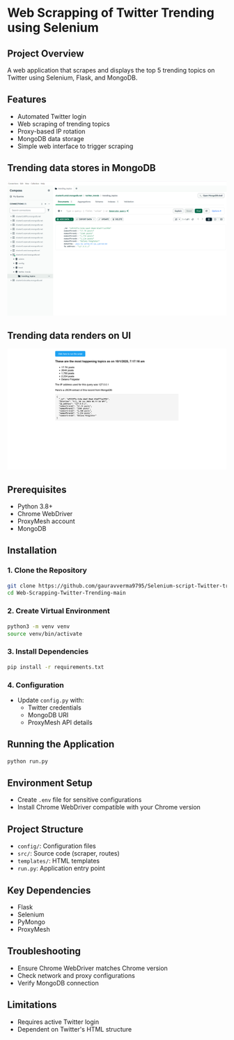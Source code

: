   #                                                                       Web Scrapping of Twitter Trending using Selenium

## Project Overview
A web application that scrapes and displays the top 5 trending topics on Twitter using Selenium, Flask, and MongoDB.

## Features
- Automated Twitter login
- Web scraping of trending topics
- Proxy-based IP rotation
- MongoDB data storage
- Simple web interface to trigger scraping
## Trending data stores in MongoDB 

![Screenshot 2025-01-01 230417](https://github.com/gauravverma9795/Selenium-script-Twitter-trending/blob/db29f9e4c23adc7e11a449181b49a4e02bed14e8/Screenshot%202025-01-10%20014829.png)


## Trending data renders on UI

![Screenshot 2025-01-01 223002](https://github.com/gauravverma9795/Selenium-script-Twitter-trending/blob/6d04ee0b0903b2a34e8b6984f0511804f9ddfacf/Screenshot%202025-01-10%20014859.png)





## Prerequisites
- Python 3.8+
- Chrome WebDriver
- ProxyMesh account
- MongoDB

## Installation

### 1. Clone the Repository
```bash
git clone https://github.com/gauravverma9795/Selenium-script-Twitter-trending.git
cd Web-Scrapping-Twitter-Trending-main
```

### 2. Create Virtual Environment
```bash
python3 -m venv venv
source venv/bin/activate 
```

### 3. Install Dependencies
```bash
pip install -r requirements.txt
```

### 4. Configuration
- Update `config.py` with:
  - Twitter credentials
  - MongoDB URI
  - ProxyMesh API details

## Running the Application
```bash
python run.py
```

## Environment Setup
- Create `.env` file for sensitive configurations
- Install Chrome WebDriver compatible with your Chrome version

## Project Structure
- `config/`: Configuration files
- `src/`: Source code (scraper, routes)
- `templates/`: HTML templates
- `run.py`: Application entry point

## Key Dependencies
- Flask
- Selenium
- PyMongo
- ProxyMesh

## Troubleshooting
- Ensure Chrome WebDriver matches Chrome version
- Check network and proxy configurations
- Verify MongoDB connection

## Limitations
- Requires active Twitter login
- Dependent on Twitter's HTML structure

